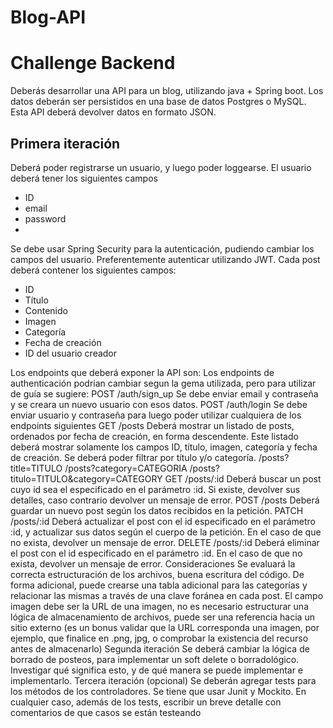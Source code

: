 # Blog-API
# Challenge Backend
Deberás desarrollar una API para un blog, utilizando java + Spring boot. Los datos deberán
ser persistidos en una base de datos Postgres o MySQL. Esta API deberá devolver datos en
formato JSON.
## Primera iteración
Deberá poder registrarse un usuario, y luego poder loggearse.
El usuario deberá tener los siguientes campos

- ID
- email
- password
- 
Se debe usar Spring Security para la autenticación, pudiendo cambiar los campos del
usuario. Preferentemente autenticar utilizando JWT.
Cada post deberá contener los siguientes campos:

- ID
- Título
- Contenido
- Imagen
- Categoría
- Fecha de creación
- ID del usuario creador

Los endpoints que deberá exponer la API son:
Los endpoints de authenticación podrian cambiar segun la gema utilizada, pero para utilizar
de guía se sugiere:
POST /auth/sign_up
Se debe enviar email y contraseña y se creara un nuevo usuario con esos datos.
POST /auth/login
Se debe enviar usuario y contraseña para luego poder utilizar cualquiera de los endpoints
siguientes
GET /posts
Deberá mostrar un listado de posts, ordenados por fecha de creación, en forma
descendente. Este listado deberá mostrar solamente los campos ID, título, imagen,
categoría y fecha de creación.
Se deberá poder filtrar por título y/o categoría.
/posts?title=TITULO
/posts?category=CATEGORIA
/posts?titulo=TITULO&category=CATEGORY
GET /posts/:id
Deberá buscar un post cuyo id sea el especificado en el parámetro :id. Si existe, devolver
sus detalles, caso contrario devolver un mensaje de error.
POST /posts
Deberá guardar un nuevo post según los datos recibidos en la petición.
PATCH /posts/:id
Deberá actualizar el post con el id especificado en el parámetro :id, y actualizar sus datos
según el cuerpo de la petición. En el caso de que no exista, devolver un mensaje de error.
DELETE /posts/:id
Deberá eliminar el post con el id especificado en el parámetro :id. En el caso de que no
exista, devolver un mensaje de error.
Consideraciones
Se evaluará la correcta estructuración de los archivos, buena escritura del código.
De forma adicional, puede crearse una tabla adicional para las categorías y relacionar las
mismas a través de una clave foránea en cada post.
El campo imagen debe ser la URL de una imagen, no es necesario estructurar una lógica de
almacenamiento de archivos, puede ser una referencia hacia un sitio externo (es un bonus
validar que la URL corresponda una imagen, por ejemplo, que finalice en .png, jpg, o
comprobar la existencia del recurso antes de almacenarlo)
Segunda iteración
Se deberá cambiar la lógica de borrado de posteos, para implementar un soft delete o
borradológico.
Investigar qué significa esto, y de qué manera se puede implementar e implementarlo.
Tercera iteración (opcional)
Se deberán agregar tests para los métodos de los controladores.
Se tiene que usar Junit y Mockito.
En cualquier caso, además de los tests, escribir un breve detalle con comentarios de que
casos se están testeando
